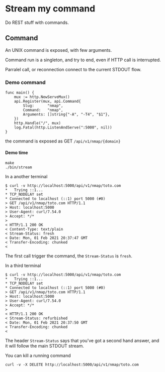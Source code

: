 Stream my command
=================

Do REST stuff with commands.

## Command

An UNIX command is exposed, with few arguments.

Command run is a singleton, and try to end, even if HTTP call is interrupted.

Parralel call, or reconnection connect to the current STDOUT flow.

### Demo command

```golang
func main() {
	mux := http.NewServeMux()
	api.Register(mux, api.Command{
		Slug:      "nmap",
		Command:   "nmap",
		Arguments: []string{"-A", "-T4", "$1"},
	})
	http.Handle("/", mux)
	log.Fatal(http.ListenAndServe(":5000", nil))
}
```

the command is exposed as GET `/api/v1/nmap/{domain}`

#### Demo time

```
make
./bin/stream
```

In a another terminal
```
$ curl -v http://localhost:5000/api/v1/nmap/toto.com
*   Trying ::1...
* TCP_NODELAY set
* Connected to localhost (::1) port 5000 (#0)
> GET /api/v1/nmap/toto.com HTTP/1.1
> Host: localhost:5000
> User-Agent: curl/7.54.0
> Accept: */*
>
< HTTP/1.1 200 OK
< Content-Type: text/plain
< Stream-Status: fresh
< Date: Mon, 01 Feb 2021 20:37:47 GMT
< Transfer-Encoding: chunked
<
```

The first call trigger the command, the `Stream-Status` is `fresh`.

In a third terminal
```
$ curl -v http://localhost:5000/api/v1/nmap/toto.com
*   Trying ::1...
* TCP_NODELAY set
* Connected to localhost (::1) port 5000 (#0)
> GET /api/v1/nmap/toto.com HTTP/1.1
> Host: localhost:5000
> User-Agent: curl/7.54.0
> Accept: */*
>
< HTTP/1.1 200 OK
< Stream-Status: refurbished
< Date: Mon, 01 Feb 2021 20:37:50 GMT
< Transfer-Encoding: chunked
<
```

The header `Stream-Status` says that you've got a second hand answer, and it will follow the main STDOUT stream.

You can kill a running command
```
curl -v -X DELETE http://localhost:5000/api/v1/nmap/toto.com
```
